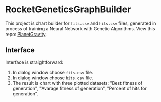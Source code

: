 # RocketGeneticsGraphBuilder
This project is chart builder for `fits.csv` and `hits.csv` files, generated in process of training a Neural Network with Genetic Algorithms. 
View this repo: [PlanetGravity](https://github.com/VitalikPretsel/PlanetGravity).

## Interface
Interface is straightforward:
1) In dialog window choose `fits.csv` file.
2) In dialog window choose `hits.csv` file.
3) The result is chart with three plotted datasets: "Best fitness of generation", "Avarage fitness of generation", "Percent of hits for generation".

